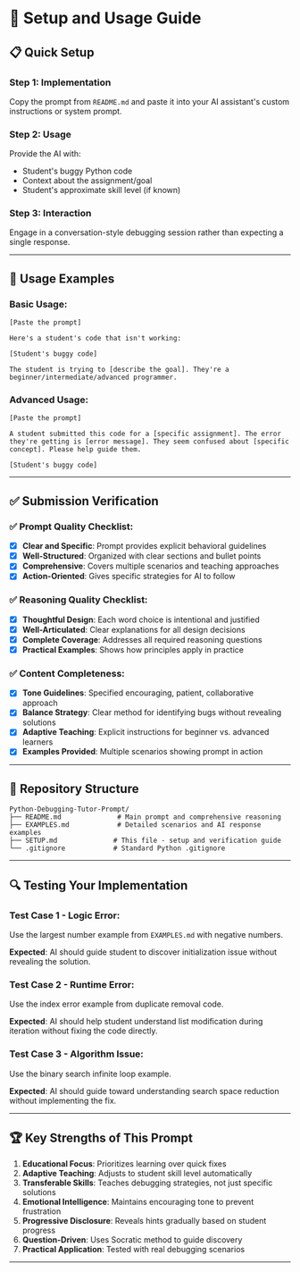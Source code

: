 # 🚀 Setup and Usage Guide

## 📋 **Quick Setup**

### **Step 1: Implementation**
Copy the prompt from `README.md` and paste it into your AI assistant's custom instructions or system prompt.

### **Step 2: Usage**
Provide the AI with:
- Student's buggy Python code
- Context about the assignment/goal
- Student's approximate skill level (if known)

### **Step 3: Interaction**
Engage in a conversation-style debugging session rather than expecting a single response.

---

## 🎯 **Usage Examples**

### **Basic Usage:**
```
[Paste the prompt]

Here's a student's code that isn't working:

[Student's buggy code]

The student is trying to [describe the goal]. They're a beginner/intermediate/advanced programmer.
```

### **Advanced Usage:**
```
[Paste the prompt]

A student submitted this code for a [specific assignment]. The error they're getting is [error message]. They seem confused about [specific concept]. Please help guide them.

[Student's buggy code]
```

---

## ✅ **Submission Verification**

### **✅ Prompt Quality Checklist:**
- [x] **Clear and Specific**: Prompt provides explicit behavioral guidelines
- [x] **Well-Structured**: Organized with clear sections and bullet points
- [x] **Comprehensive**: Covers multiple scenarios and teaching approaches
- [x] **Action-Oriented**: Gives specific strategies for AI to follow

### **✅ Reasoning Quality Checklist:**
- [x] **Thoughtful Design**: Each word choice is intentional and justified
- [x] **Well-Articulated**: Clear explanations for all design decisions
- [x] **Complete Coverage**: Addresses all required reasoning questions
- [x] **Practical Examples**: Shows how principles apply in practice

### **✅ Content Completeness:**
- [x] **Tone Guidelines**: Specified encouraging, patient, collaborative approach
- [x] **Balance Strategy**: Clear method for identifying bugs without revealing solutions
- [x] **Adaptive Teaching**: Explicit instructions for beginner vs. advanced learners
- [x] **Examples Provided**: Multiple scenarios showing prompt in action

---

## 📁 **Repository Structure**

```
Python-Debugging-Tutor-Prompt/
├── README.md              # Main prompt and comprehensive reasoning
├── EXAMPLES.md            # Detailed scenarios and AI response examples
├── SETUP.md              # This file - setup and verification guide
└── .gitignore            # Standard Python .gitignore
```

---

## 🔍 **Testing Your Implementation**

### **Test Case 1 - Logic Error:**
Use the largest number example from `EXAMPLES.md` with negative numbers.

**Expected**: AI should guide student to discover initialization issue without revealing the solution.

### **Test Case 2 - Runtime Error:**
Use the index error example from duplicate removal code.

**Expected**: AI should help student understand list modification during iteration without fixing the code directly.

### **Test Case 3 - Algorithm Issue:**
Use the binary search infinite loop example.

**Expected**: AI should guide toward understanding search space reduction without implementing the fix.

---

## 🏆 **Key Strengths of This Prompt**

1. **Educational Focus**: Prioritizes learning over quick fixes
2. **Adaptive Teaching**: Adjusts to student skill level automatically  
3. **Transferable Skills**: Teaches debugging strategies, not just specific solutions
4. **Emotional Intelligence**: Maintains encouraging tone to prevent frustration
5. **Progressive Disclosure**: Reveals hints gradually based on student progress
6. **Question-Driven**: Uses Socratic method to guide discovery
7. **Practical Application**: Tested with real debugging scenarios

---
